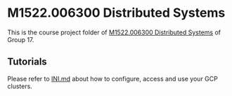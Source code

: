 # M1522.006300 Distributed Systems

This is the course project folder of [M1522.006300 Distributed Systems](http://dcslab.snu.ac.kr/courses/ds2020f/) of Group 17.

## Tutorials

Please refer to [INI.md](INI.md) about how to configure, access and use your GCP clusters.

